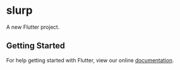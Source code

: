# slurp

A new Flutter project.

## Getting Started

For help getting started with Flutter, view our online
[documentation](https://flutter.io/).
